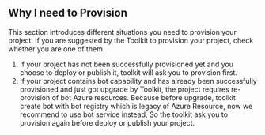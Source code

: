 ## Why I need to Provision

This section introduces different situations you need to provision your project. If you are suggested by the Toolkit to provision your project, check whether you are one of them.

1. If your project has not been successfully provisioned yet and you choose to deploy or publish it, toolkit will ask you to provision first.
2. If your project contains bot capability and has already been successfully provisioned and just got upgrade by Toolkit, the project requires re-provision of bot Azure resources. Because before upgrade, toolkit create bot with bot registry which is legacy of Azure Resource, now we recommend to use bot service instead, So the toolkit ask you to provision again before deploy or publish your project.